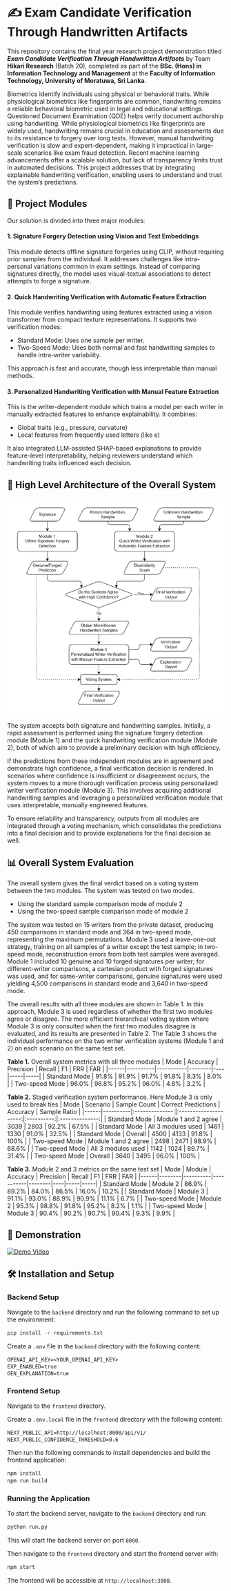 # ✍️ Exam Candidate Verification Through Handwritten Artifacts

This repository contains the final year research project demonstration titled **_Exam Candidate Verification Through Handwritten Artifacts_** by Team **Hikari Research** (Batch 20), completed as part of the **BSc. (Hons) in Information Technology and Management** at the **Faculty of Information Technology, University of Moratuwa, Sri Lanka**.

Biometrics identify individuals using physical or behavioral traits. While physiological biometrics like fingerprints are common, handwriting remains a reliable behavioral biometric used in legal and educational settings. Questioned Document Examination (QDE) helps verify document authorship using handwriting. While physiological biometrics like fingerprints are widely used, handwriting remains crucial in education and assessments due to its resistance to forgery over long texts. However, manual handwriting verification is slow and expert-dependent, making it impractical in large-scale scenarios like exam fraud detection. Recent machine learning advancements offer a scalable solution, but lack of transparency limits trust in automated decisions. This project addresses that by integrating explainable handwriting verification, enabling users to understand and trust the system’s predictions.

## 🧩 Project Modules

Our solution is divided into three major modules:

#### 1. **Signature Forgery Detection using Vision and Text Embeddings**

This module detects offline signature forgeries using CLIP, without requiring prior samples from the individual. It addresses challenges like intra-personal variations common in exam settings. Instead of comparing signatures directly, the model uses visual-textual associations to detect attempts to forge a signature.

#### 2. **Quick Handwriting Verification with Automatic Feature Extraction**

This module verifies handwriting using features extracted using a vision transformer from compact texture representations. It supports two verification modes:
- Standard Mode: Uses one sample per writer.
- Two-Speed Mode: Uses both normal and fast handwriting samples to handle intra-writer variability.

This approach is fast and accurate, though less interpretable than manual methods.

#### 3. **Personalized Handwriting Verification with Manual Feature Extraction**

This is the writer-dependent module which trains a model per each writer in manually extracted features to enhance explainability. It combines:

- Global traits (e.g., pressure, curvature)
- Local features from frequently used letters (like e)

It also integrated LLM-assisted SHAP-based explanations to provide feature-level interpretability, helping reviewers understand which handwriting traits influenced each decision.

## 📐 High Level Architecture of the Overall System

<p align='center'>
  <img src="assets/highlevel-architecture.jpg" alt="System Architecture" width="600"/>
</p>

The system accepts both signature and handwriting samples. Initially, a rapid assessment is performed using the signature forgery detection module (Module 1) and the quick handwriting verification module (Module 2), both of which aim to provide a preliminary decision with high efficiency.

If the predictions from these independent modules are in agreement and demonstrate high confidence, a final verification decision is rendered. In scenarios where confidence is insufficient or disagreement occurs, the system moves to a more thorough verification process using personalized writer verification module (Module 3). This involves acquiring additional handwriting samples and leveraging a personalized verification module that uses interpretable, manually engineered features.

To ensure reliability and transparency, outputs from all modules are integrated through a voting mechanism, which consolidates the predictions into a final decision and to provide explanations for the final decision as well.

## 📊 Overall System Evaluation

The overall system gives the final verdict based on a voting system between the two modules. The system was tested on two modes.
- Using the standard sample comparison mode of module 2
- Using the two-speed sample comparison mode of module 2

The system was tested on 15 writers from the private dataset, producing 450 comparisons in standard mode and 364 in two-speed mode, representing the maximum permutations. Module 3 used a leave-one-out strategy, training on all samples of a writer except the test sample; in two-speed mode, reconstruction errors from both test samples were averaged. Module 1 included 10 genuine and 10 forged signatures per writer; for different-writer comparisons, a cartesian product with forged signatures was used, and for same-writer comparisons, genuine signatures were used yielding 4,500 comparisons in standard mode and 3,640 in two-speed mode.

The overall results with all three modules are shown in Table 1. In this approach, Module 3 is used regardless of whether the first two modules agree or disagree. The more efficient hierarchical voting system where Module 3 is only consulted when the first two modules disagree is evaluated, and its results are presented in Table 2. The Table 3 shows the individual performance on the two writer verification systems (Module 1 and 2) on each scenario on the same test set.
 
**Table 1.** Overall system metrics with all three modules
| Mode | Accuracy | Precision | Recall | F1 | FRR | FAR |
|------|----------|-----------|--------|----|-----|-----|
| Standard Mode | 91.8% | 91.9% | 91.7% | 91.8% | 8.3% | 8.0% |
| Two-speed Mode | 96.0% | 96.8% | 95.2% | 96.0% | 4.8% | 3.2% |


**Table 2.** Staged verification system performance. Here Module 3 is only used to break ties
| Mode | Scenario | Sample Count | Correct Predictions | Accuracy | Sample Ratio |
|------|----------|:--------------:|:---------------------:|:----------:|:--------------:|
| Standard Mode | Module 1 and 2 agree | 3039 | 2803 | 92.2% | 67.5% |
| Standard Mode | All 3 modules used | 1461 | 1330 | 91.0% | 32.5% |
| Standard Mode | Overall | 4500 | 4133 | 91.8% | 100% |
| Two-speed Mode | Module 1 and 2 agree | 2498 | 2471 | 98.9% | 68.6% |
| Two-speed Mode | All 3 modules used | 1142 | 1024 | 89.7% | 31.4% |
| Two-speed Mode | Overall | 3640 | 3495 | 96.0% | 100% |

**Table 3.** Module 2 and 3 metrics on the same test set
| Mode | Module | Accuracy | Precision | Recall | F1 | FRR | FAR |
|------|--------|----------|-----------|--------|----|-----|-----|
| Standard Mode | Module 2 | 86.9% | 89.2% | 84.0% | 86.5% | 16.0% | 10.2% |
| Standard Mode | Module 3 | 91.1% | 93.0% | 88.9% | 90.9% | 11.1% | 6.7% |
| Two-speed Mode | Module 2 | 95.3% | 98.8% | 91.8% | 95.2% | 8.2% | 1.1% |
| Two-speed Mode | Module 3 | 90.4% | 90.2% | 90.7% | 90.4% | 9.3% | 9.9% |

## 🎥 Demonstration

[![Demo Video](https://img.youtube.com/vi/rQLoM4VjMiI/0.jpg)](https://www.youtube.com/watch?v=rQLoM4VjMiI)

## 🛠️ Installation and Setup

### Backend Setup

Navigate to the `backend` directory and run the following command to set up the environment:

```bash
pip install -r requirements.txt
```

Create a `.env` file in the `backend` directory with the following content:

```plaintext
OPENAI_API_KEY=<YOUR_OPENAI_API_KEY>
EXP_ENABLED=true
GEN_EXPLANATION=true
```

### Frontend Setup

Navigate to the `frontend` directory.

Create a `.env.local` file in the `frontend` directory with the following content:

```plaintext
NEXT_PUBLIC_API=http://localhost:8000/api/v1/
NEXT_PUBLIC_CONFIDENCE_THRESHOLD=0.6
```

Then run the following commands to install dependencies and build the frontend application:

```bash
npm install
npm run build
```

### Running the Application

To start the backend server, navigate to the `backend` directory and run:

```bash
python run.py
```
This will start the backend server on port `8000`.



Then navigate to the `frontend` directory and start the frontend server with:

```bash
npm start
```

The frontend will be accessible at `http://localhost:3000`.
